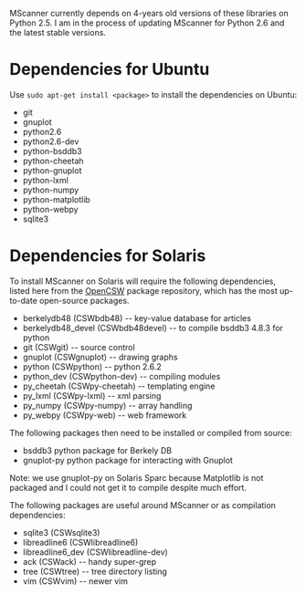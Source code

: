 MScanner currently depends on 4-years old versions of these libraries on Python 2.5.  I am in the process of updating MScanner for Python 2.6 and the latest stable versions.

# Dependencies for Ubuntu #

Use `sudo apt-get install <package>` to install the dependencies on Ubuntu:

  * git
  * gnuplot
  * python2.6
  * python2.6-dev
  * python-bsddb3
  * python-cheetah
  * python-gnuplot
  * python-lxml
  * python-numpy
  * python-matplotlib
  * python-webpy
  * sqlite3

# Dependencies for Solaris #

To install MScanner on Solaris will require the following dependencies, listed here from the [OpenCSW](http://www.opencsw.org/) package repository, which has the most up-to-date open-source packages.

  * berkelydb48 (CSWbdb48) -- key-value database for articles
  * berkelydb48\_devel  (CSWbdb48devel) -- to compile bsddb3 4.8.3 for python
  * git (CSWgit) -- source control
  * gnuplot (CSWgnuplot) -- drawing graphs
  * python (CSWpython) -- python 2.6.2
  * python\_dev (CSWpython-dev) -- compiling modules
  * py\_cheetah (CSWpy-cheetah) -- templating engine
  * py\_lxml (CSWpy-lxml) -- xml parsing
  * py\_numpy (CSWpy-numpy) -- array handling
  * py\_webpy (CSWpy-web) -- web framework

The following packages then need to be installed or compiled from source:

  * bsddb3 python package for Berkely DB
  * gnuplot-py python package for interacting with Gnuplot

Note: we use gnuplot-py on Solaris Sparc because Matplotlib is not packaged and I could not get it to compile despite much effort.

The following packages are useful around MScanner or as compilation dependencies:

  * sqlite3 (CSWsqlite3)
  * libreadline6 (CSWlibreadline6)
  * libreadline6\_dev (CSWlibreadline-dev)
  * ack (CSWack) -- handy super-grep
  * tree (CSWtree) -- tree directory listing
  * vim (CSWvim) -- newer vim